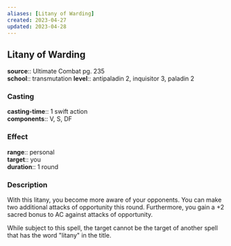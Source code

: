```yaml
---
aliases: [Litany of Warding]
created: 2023-04-27
updated: 2023-04-28
---
```


## Litany of Warding

**source**:: Ultimate Combat pg. 235  
**school**:: transmutation
**level**:: antipaladin 2, inquisitor 3, paladin 2

### Casting

**casting-time**:: 1 swift action  
**components**:: V, S, DF

### Effect

**range**:: personal  
**target**:: you  
**duration**:: 1 round

### Description

With this litany, you become more aware of your opponents. You can make two additional attacks of opportunity this round. Furthermore, you gain a +2 sacred bonus to AC against attacks of opportunity.  
  
While subject to this spell, the target cannot be the target of another spell that has the word "litany" in the title.
